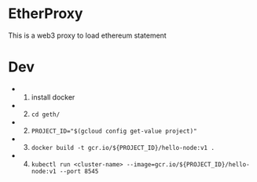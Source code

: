 # EtherProxy
This is a web3 proxy to load ethereum statement

# Dev

- 1. install docker
- 2. `cd geth/`
- 2. `PROJECT_ID="$(gcloud config get-value project)"`
- 3. `docker build -t gcr.io/${PROJECT_ID}/hello-node:v1 .`
- 4. `kubectl run <cluster-name> --image=gcr.io/${PROJECT_ID}/hello-node:v1 --port 8545`


